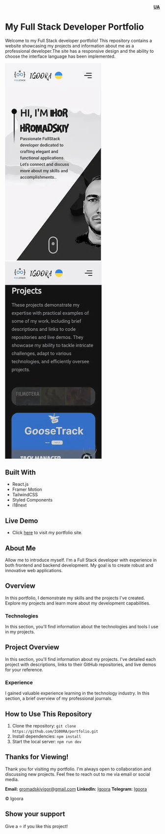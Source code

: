 #### <div align=right>[UA](README.Ua.md)</div>

# My Full Stack Developer Portfolio

Welcome to my Full Stack developer portfolio! This repository contains a website showcasing my projects and information about me as a professional developer.The site has a responsive design and the ability to choose the interface language has been implemented.

![portfolio-uk-1](./src/img/readme/mob-uk-1.webp)
![portfolio-uk-2](./src/img/readme/mob-uk-2.webp)

## Built With

- React.js
- Framer Motion
- TailwindCSS
- Styled Components
- i18next

## Live Demo

- Click [here](http://igoora.pp.ua/) to visit my portfolio site.

## About Me

Allow me to introduce myself. I'm a Full Stack developer with experience in both frontend and backend development. My goal is to create robust and innovative web applications.

## Overview

In this portfolio, I demonstrate my skills and the projects I've created. Explore my projects and learn more about my development capabilities.

### Technologies

In this section, you'll find information about the technologies and tools I use in my projects.

## Project Overview

In this section, you'll find information about my projects. I've detailed each project with descriptions, links to their GitHub repositories, and live demos for your reference.

### Experience

I gained valuable experience learning in the technology industry. In this section, a brief overview of my professional journals.

## How to Use This Repository

1. Clone the repository: `git clone https://github.com/IG00RA/portfolio.git`
2. Install dependencies: `npm install`
3. Start the local server: `npm run dev`

## Thanks for Viewing!

Thank you for visiting my portfolio. I'm always open to collaboration and discussing new projects. Feel free to reach out to me via email or social media.

**Email:** gromadskiyigor@gmail.com
**LinkedIn:** [Igoora](https://www.linkedin.com/in/igoora/)
**Telegram:** [Igoora](https://t.me/igoora)

© Igoora

## Show your support

Give a ⭐️ if you like this project!
